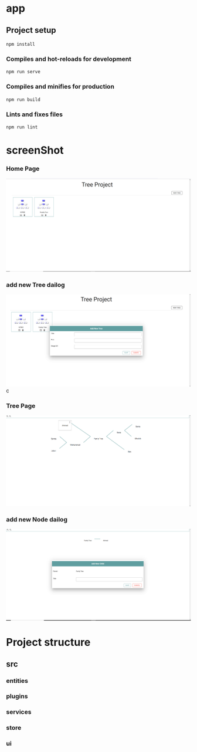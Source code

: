 # app

## Project setup
```
npm install
```

### Compiles and hot-reloads for development
```
npm run serve
```

### Compiles and minifies for production
```
npm run build
```

### Lints and fixes files
```
npm run lint
```
# screenShot 
### Home Page
![alt text](https://raw.githubusercontent.com/mohammed-elhabib/app-tree/main/screenshot/Home.PNG?token=ALM4XNOSLVDT6DTRV27UGNDAYOPDK)
### add new Tree dailog
![alt text](https://raw.githubusercontent.com/mohammed-elhabib/app-tree/main/screenshot/add-new-tree.PNG?token=ALM4XNPDGE3GHF7SK6PIA4TAYOPLS)c
### Tree Page
![alt text](https://raw.githubusercontent.com/mohammed-elhabib/app-tree/main/screenshot/tree.PNG?token=ALM4XNNAP4GDP4I2EG6NEJTAYOPN2)
### add new Node dailog
![alt text](https://raw.githubusercontent.com/mohammed-elhabib/app-tree/main/screenshot/add-new%20child.PNG?token=ALM4XNJB6CUXJIQ4TG4A7Z3AYOPQM)
# Project structure
 ## src
   ### entities
   ### plugins
   ### services 
   ### store
   ### ui
